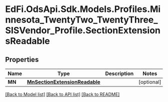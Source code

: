 # EdFi.OdsApi.Sdk.Models.Profiles.Minnesota_TwentyTwo_TwentyThree_SISVendor_Profile.SectionExtensionsReadable
## Properties

Name | Type | Description | Notes
------------ | ------------- | ------------- | -------------
**MN** | [**MnSectionExtensionReadable**](MnSectionExtensionReadable.md) |  | [optional] 

[[Back to Model list]](../README.md#documentation-for-models) [[Back to API list]](../README.md#documentation-for-api-endpoints) [[Back to README]](../README.md)

